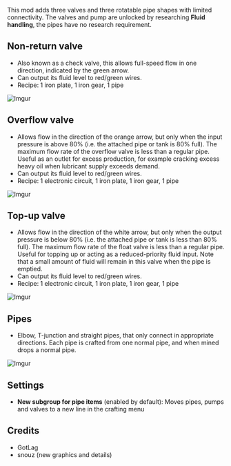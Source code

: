 This mod adds three valves and three rotatable pipe shapes with limited connectivity.
The valves and pump are unlocked by researching **Fluid handling**, the pipes have no research requirement.

## Non-return valve
- Also known as a check valve, this allows full-speed flow in one direction, indicated by the green arrow.
- Can output its fluid level to red/green wires.
- Recipe: 1 iron plate, 1 iron gear, 1 pipe

![Imgur](https://i.imgur.com/ERZjqBD.png)

## Overflow valve
- Allows flow in the direction of the orange arrow, but only when the input pressure is above 80% (i.e. the attached pipe or tank is 80% full). The maximum flow rate of the overflow valve is less than a regular pipe.  Useful as an outlet for excess production, for example cracking excess heavy oil when lubricant supply exceeds demand.
- Can output its fluid level to red/green wires.
- Recipe: 1 electronic circuit, 1 iron plate, 1 iron gear, 1 pipe

![Imgur](https://i.imgur.com/TlMhIty.png)

## Top-up valve
- Allows flow in the direction of the white arrow, but only when the output pressure is below 80% (i.e. the attached pipe or tank is less than 80% full). The maximum flow rate of the float valve is less than a regular pipe.  Useful for topping up or acting as a reduced-priority fluid input. Note that a small amount of fluid will remain in this valve when the pipe is emptied.
- Can output its fluid level to red/green wires.
- Recipe: 1 electronic circuit, 1 iron plate, 1 iron gear, 1 pipe

![Imgur](https://i.imgur.com/CydWgeR.png)

## Pipes
- Elbow, T-junction and straight pipes, that only connect in appropriate directions. Each pipe is crafted from one normal pipe, and when mined drops a normal pipe.

![Imgur](https://i.imgur.com/B50vSJ1.png)

## Settings

- **New subgroup for pipe items** (enabled by default): Moves pipes, pumps and valves to a new line in the crafting menu

## Credits
- GotLag
- snouz (new graphics and details)
